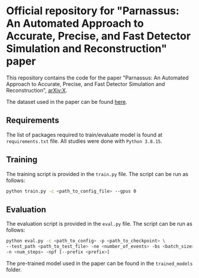 # Official repository for "Parnassus: An Automated Approach to Accurate, Precise, and Fast Detector Simulation and Reconstruction" paper

This repository contains the code for the paper "Parnassus: An Automated Approach to Accurate, Precise, and Fast Detector Simulation and Reconstruction", [arXiv:X](X).

The dataset used in the paper can be found [here]([https://zenodo.org](https://zenodo.org/records/11389651)).

## Requirements
The list of packages required to train/evaluate model is found at `requirements.txt` file. All studies were done with `Python 3.8.15`.

## Training

The training script is provided in the `train.py` file. The script can be run as follows:

```bash
python train.py -c <path_to_config_file> --gpus 0
```

## Evaluation

The evaluation script is provided in the `eval.py` file. The script can be run as follows:

```bash
python eval.py -c <path_to_config> -p <path_to_checkpoint> \
--test_path <path_to_test_file> -ne <number_of_events> -bs <batch_size> \
-n <num_steps> -npf [--prefix <prefix>]
```

The pre-trained model used in the paper can be found in the `trained_models` folder.
